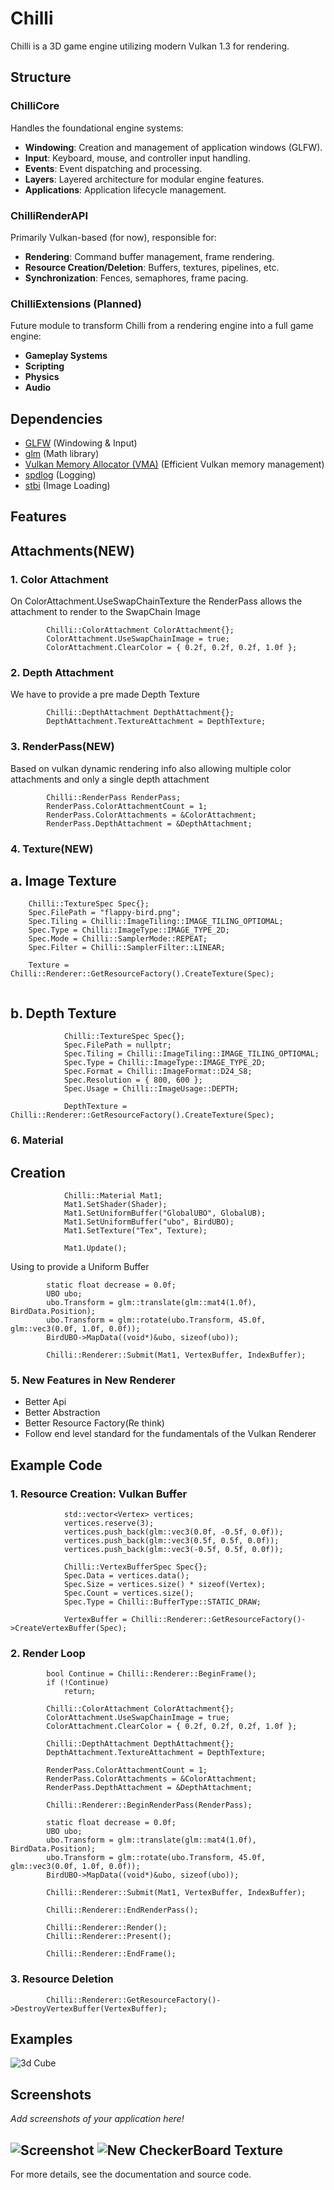 # Chilli

Chilli is a 3D game engine utilizing modern Vulkan 1.3 for rendering.

## Structure

### ChilliCore
Handles the foundational engine systems:
- **Windowing**: Creation and management of application windows (GLFW).
- **Input**: Keyboard, mouse, and controller input handling.
- **Events**: Event dispatching and processing.
- **Layers**: Layered architecture for modular engine features.
- **Applications**: Application lifecycle management.

### ChilliRenderAPI
Primarily Vulkan-based (for now), responsible for:
- **Rendering**: Command buffer management, frame rendering.
- **Resource Creation/Deletion**: Buffers, textures, pipelines, etc.
- **Synchronization**: Fences, semaphores, frame pacing.

### ChilliExtensions (Planned)
Future module to transform Chilli from a rendering engine into a full game engine:
- **Gameplay Systems**
- **Scripting**
- **Physics**
- **Audio**

## Dependencies

- [GLFW](https://www.glfw.org/) (Windowing & Input)
- [glm](https://github.com/g-truc/glm) (Math library)
- [Vulkan Memory Allocator (VMA)](https://github.com/GPUOpen-LibrariesAndSDKs/VulkanMemoryAllocator) (Efficient Vulkan memory management)
- [spdlog](https://github.com/gabime/spdlog) (Logging)
- [stbi](https://github.com/nothings/stb.git) (Image Loading)

## Features 

## Attachments(NEW)

### 1. Color Attachment

On ColorAttachment.UseSwapChainTexture the RenderPass allows the attachment to render to the SwapChain Image

````````
		Chilli::ColorAttachment ColorAttachment{};
		ColorAttachment.UseSwapChainImage = true;
		ColorAttachment.ClearColor = { 0.2f, 0.2f, 0.2f, 1.0f };
````````

### 2. Depth Attachment

We have to provide a pre made Depth Texture

````````
		Chilli::DepthAttachment DepthAttachment{};
		DepthAttachment.TextureAttachment = DepthTexture;
````````

### 3. RenderPass(NEW)

Based on vulkan dynamic rendering info also allowing multiple color attachments and only a single depth attachment

````````
		Chilli::RenderPass RenderPass;
		RenderPass.ColorAttachmentCount = 1;
		RenderPass.ColorAttachments = &ColorAttachment;
		RenderPass.DepthAttachment = &DepthAttachment;
````````

### 4. Texture(NEW)

## a. Image Texture

````````
	Chilli::TextureSpec Spec{};
	Spec.FilePath = "flappy-bird.png";
	Spec.Tiling = Chilli::ImageTiling::IMAGE_TILING_OPTIOMAL;
	Spec.Type = Chilli::ImageType::IMAGE_TYPE_2D;
	Spec.Mode = Chilli::SamplerMode::REPEAT;
	Spec.Filter = Chilli::SamplerFilter::LINEAR;

	Texture = Chilli::Renderer::GetResourceFactory().CreateTexture(Spec);
		
````````

## b. Depth Texture

````````
			Chilli::TextureSpec Spec{};
			Spec.FilePath = nullptr;
			Spec.Tiling = Chilli::ImageTiling::IMAGE_TILING_OPTIOMAL;
			Spec.Type = Chilli::ImageType::IMAGE_TYPE_2D;
			Spec.Format = Chilli::ImageFormat::D24_S8;
			Spec.Resolution = { 800, 600 };
			Spec.Usage = Chilli::ImageUsage::DEPTH;

			DepthTexture = Chilli::Renderer::GetResourceFactory().CreateTexture(Spec);
````````

### 6. Material

## Creation
````````
			Chilli::Material Mat1;
			Mat1.SetShader(Shader);
			Mat1.SetUniformBuffer("GlobalUBO", GlobalUB);
			Mat1.SetUniformBuffer("ubo", BirdUBO);
			Mat1.SetTexture("Tex", Texture);

			Mat1.Update();
````````

Using to provide a Uniform Buffer

````````
		static float decrease = 0.0f;
		UBO ubo;
		ubo.Transform = glm::translate(glm::mat4(1.0f), BirdData.Position);
		ubo.Transform = glm::rotate(ubo.Transform, 45.0f, glm::vec3(0.0f, 1.0f, 0.0f));
		BirdUBO->MapData((void*)&ubo, sizeof(ubo));

		Chilli::Renderer::Submit(Mat1, VertexBuffer, IndexBuffer);
````````

### 5. New Features in New Renderer
- Better Api 
- Better Abstraction
- Better Resource Factory(Re think)
- Follow end level standard for the fundamentals of the Vulkan Renderer

## Example Code

### 1. Resource Creation: Vulkan Buffer

````````
			std::vector<Vertex> vertices;
			vertices.reserve(3);
			vertices.push_back(glm::vec3(0.0f, -0.5f, 0.0f));
			vertices.push_back(glm::vec3(0.5f, 0.5f, 0.0f));
			vertices.push_back(glm::vec3(-0.5f, 0.5f, 0.0f));

			Chilli::VertexBufferSpec Spec{};
			Spec.Data = vertices.data();
			Spec.Size = vertices.size() * sizeof(Vertex);
			Spec.Count = vertices.size();
			Spec.Type = Chilli::BufferType::STATIC_DRAW;

			VertexBuffer = Chilli::Renderer::GetResourceFactory()->CreateVertexBuffer(Spec);
````````

### 2. Render Loop

````````
		bool Continue = Chilli::Renderer::BeginFrame();
		if (!Continue)
			return;

		Chilli::ColorAttachment ColorAttachment{};
		ColorAttachment.UseSwapChainImage = true;
		ColorAttachment.ClearColor = { 0.2f, 0.2f, 0.2f, 1.0f };

		Chilli::DepthAttachment DepthAttachment{};
		DepthAttachment.TextureAttachment = DepthTexture;

		RenderPass.ColorAttachmentCount = 1;
		RenderPass.ColorAttachments = &ColorAttachment;
		RenderPass.DepthAttachment = &DepthAttachment;

		Chilli::Renderer::BeginRenderPass(RenderPass);

		static float decrease = 0.0f;
		UBO ubo;
		ubo.Transform = glm::translate(glm::mat4(1.0f), BirdData.Position);
		ubo.Transform = glm::rotate(ubo.Transform, 45.0f, glm::vec3(0.0f, 1.0f, 0.0f));
		BirdUBO->MapData((void*)&ubo, sizeof(ubo));

		Chilli::Renderer::Submit(Mat1, VertexBuffer, IndexBuffer);

		Chilli::Renderer::EndRenderPass();

		Chilli::Renderer::Render();
		Chilli::Renderer::Present();

		Chilli::Renderer::EndFrame();
````````

### 3. Resource Deletion

````````
		Chilli::Renderer::GetResourceFactory()->DestroyVertexBuffer(VertexBuffer);
````````

## Examples
![3d Cube ](Screenshots/image-2.png)

## Screenshots

_Add screenshots of your application here!_

![Screenshot](Screenshots/image.png)
![New CheckerBoard Texture](Screenshots/image-1.png)
---

For more details, see the documentation and source code.
